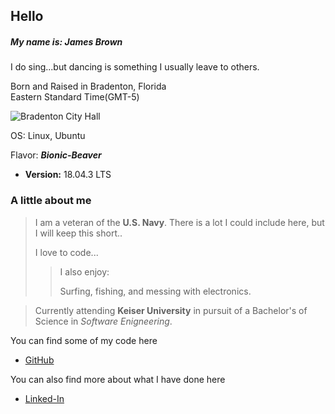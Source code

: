 ## Hello  
##### My name is: James Brown    
I do sing...but dancing is something I usually leave to others. 

Born and Raised in Bradenton, Florida    
Eastern Standard Time(GMT-5)    

![Bradenton City Hall](https://upload.wikimedia.org/wikipedia/commons/thumb/4/42/Bradenton_City_Hall.jpg/375px-Bradenton_City_Hall.jpg)    

OS: Linux, Ubuntu  

Flavor: **_Bionic-Beaver_**

   * **Version:** 18.04.3 LTS 
   
### A little about me  
>I am a veteran of the **U.S. Navy**.
>There is a lot I could include here, but I will keep this short..  
>
>I love to code...  
>> I also enjoy:
>>
>>   Surfing, fishing, and messing with electronics.    

>Currently attending **Keiser University** in pursuit of a Bachelor's of Science in
_Software Enigneering_.

You can find some of my code here
 * [GitHub][github_account]

You can also find more about what I have done here
 * [Linked-In][linkedIn_link]
 
 [github_account]: https://github.com/surferjreb
 [linkedIn_link]: http://www.linkedin.com/in/james-brown-97b424110
